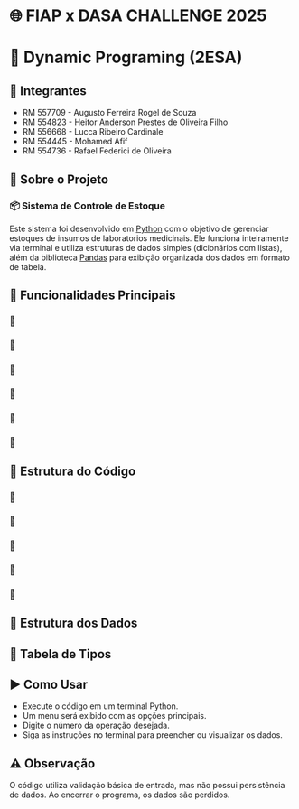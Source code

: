 # **🌐 FIAP x DASA CHALLENGE 2025**

# 🐍 Dynamic Programing (2ESA)

## 👥 Integrantes
- RM 557709 - Augusto Ferreira Rogel de Souza
- RM 554823 - Heitor Anderson Prestes de Oliveira Filho
- RM 556668 - Lucca Ribeiro Cardinale
- RM 554445 - Mohamed Afif
- RM 554736 - Rafael Federici de Oliveira

## 📕 Sobre o Projeto

### 📦 Sistema de Controle de Estoque

Este sistema foi desenvolvido em [Python](https://www.python.org/doc/) com o objetivo de gerenciar estoques de insumos de laboratorios medicinais. Ele funciona inteiramente via terminal e utiliza estruturas de dados simples (dicionários com listas), além da biblioteca [Pandas](https://pandas.pydata.org/) para exibição organizada dos dados em formato de tabela.

## 🧩 Funcionalidades Principais

### 🔸 



### 🔸 



### 🔸 



### 🔸 



### 🔸 



### 🔸 



## 🧠 Estrutura do Código

### 🔹 



### 🔹 



### 🔹 



### 🔹 



### 🔹 



## 🎲 Estrutura dos Dados



## 📌 Tabela de Tipos



## ▶️ Como Usar

- Execute o código em um terminal Python.
- Um menu será exibido com as opções principais.
- Digite o número da operação desejada.
- Siga as instruções no terminal para preencher ou visualizar os dados.

## ⚠️ Observação

O código utiliza validação básica de entrada, mas não possui persistência de dados. Ao encerrar o programa, os dados são perdidos.